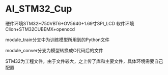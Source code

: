 # AI_STM32_Cup
硬件环境STM32H750VBT6+OV5640+1.69寸SPI_LCD
软件环境Clion+STM32CUBEMX+openocd


module_train分支中为训练模型所用到的Python文件


module_conver分支为模型转换成C代码后的文件

STM32为工程文件，由于文件较大，之上传了库和主要文件，具体环境需要自己配置
